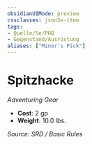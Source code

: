 ```yaml
---
obsidianUIMode: preview
cssclasses: json5e-item
tags:
- Quelle/5e/PHB
- Gegenstand/Ausrüstung
aliases: ["Miner's Pick"]
---
```

# Spitzhacke
*Adventuring Gear*  

- **Cost**: 2 gp
- **Weight**: 10.0 lbs.

*Source: SRD / Basic Rules*